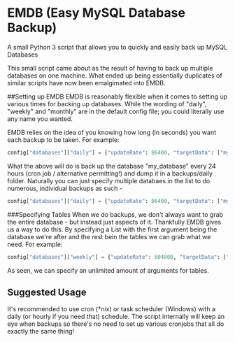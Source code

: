 # EMDB (Easy MySQL Database Backup)
A small Python 3 script that allows you to quickly and easily back up MySQL Databases

This small script came about as the result of having to back up multiple databases on one machine. What ended up being essentially duplicates of similar scripts have now been emalgimated into EMDB.

##Setting up EMDB
EMDB is reasonably flexible when it comes to setting up various times for backing up databases. While the wording of "daily", "weekly" and "monthly" are in the default config file; you could literally use any name you wanted.

EMDB relies on the idea of you knowing how long (in seconds) you want each backup to be taken. For example:
```Python
config["databases"]["daily"] = {"updateRate": 86400, "targetData": ["my_database"] }
```
What the above will do is back up the database "my_database" every 24 hours (cron job / alternative permitting!) and dump it in a backups/daily folder. Naturally you can just specify multiple databaes in the list to do numerous, individual backups as such - 
```Python
config["databases"]["daily"] = {"updateRate": 86400, "targetData": ["my_database", "my_database2", "my_databaseN"] }
```
###Specifying Tables
When we do backups, we don't always want to grab the entire database - but instead just aspects of it. Thankfully EMDB gives us a way to do this. By specifying a List with the first argument being the database we're after and the rest bein the tables we can grab what we need. For example: 
```Python
config["databases"]["weekly"] = {"updateRate": 604800, "targetData": ["my_database", "my_database2", ["my_database3", "table1", "table2", "table3"], "my_database4"]}
```
As seen, we can specify an unlimited amount of arguments for tables. 

## Suggested Usage

It's recommended to use cron (*nix) or task scheduler (Windows) with a daily (or hourly if you need that) schedule. The script internally will keep an eye when backups so there's no need to set up various cronjobs that all do exactly the same thing!
